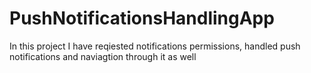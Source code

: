 # PushNotificationsHandlingApp
In this project I have reqiested notifications permissions, handled push notifications and naviagtion through it as well 
